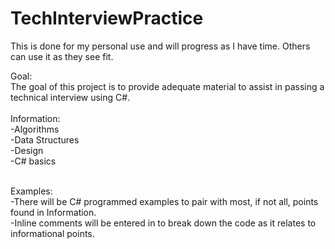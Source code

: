 # TechInterviewPractice

This is done for my personal use and will progress as I have time. Others can use it as they see fit.<br/>

Goal:<br/>
The goal of this project is to provide adequate material to assist in passing a technical interview using C#. 
<br/><br/>
Information:<br/>
-Algorithms<br/>
-Data Structures<br/>
-Design<br/>
-C# basics<br/>

<br/>
Examples:<br/>
-There will be C# programmed examples to pair with most, if not all, points found in Information.<br/>
-Inline comments will be entered in to break down the code as it relates to informational points.
